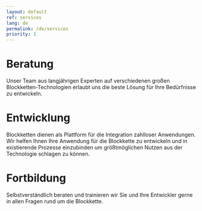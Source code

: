 ```yaml
---
layout: default
ref: services
lang: de
permalink: /de/services
priority: 1
---
```


# Beratung

Unser Team aus langjährigen Experten auf verschiedenen großen
Blockketten-Technologien erlaubt uns die beste Lösung für Ihre
Bedürfnisse zu entwickeln.

# Entwicklung

Blockketten dienen als Plattform für die Integration zahlloser
Anwendungen. Wir helfen Ihnen Ihre Anwendung für die Blockkette zu
entwickeln und in existierende Prozesse einzubinden um größtmöglichen
Nutzen aus der Technologie schlagen zu können.

# Fortbildung

Selbstverständlich beraten und trainieren wir Sie und Ihre Entwickler
gerne in allen Fragen rund um die Blockkette.
